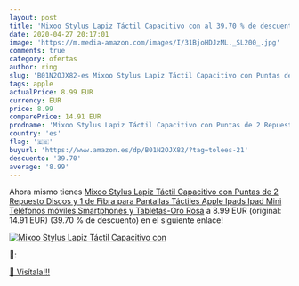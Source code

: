 ```yaml
---
layout: post
title: 'Mixoo Stylus Lapiz Táctil Capacitivo con al 39.70 % de descuento'
date: 2020-04-27 20:17:01
image: 'https://m.media-amazon.com/images/I/31BjoHDJzML._SL200_.jpg'
comments: true
category: ofertas
author: ring
slug: 'B01N2OJX82-es Mixoo Stylus Lapiz Táctil Capacitivo con Puntas de 2...'
tags: apple
actualPrice: 8.99 EUR
currency: EUR
price: 8.99
comparePrice: 14.91 EUR
prodname: 'Mixoo Stylus Lapiz Táctil Capacitivo con Puntas de 2 Repuesto Discos y 1 de Fibra para Pantallas Táctiles Apple Ipads  Ipad Mini  Teléfonos móviles  Smartphones y Tabletas-Oro Rosa'
country: 'es'
flag: '🇪🇸'
buyurl: 'https://www.amazon.es/dp/B01N2OJX82/?tag=tolees-21'
descuento: '39.70'
average: '8.99'
---
```


Ahora mismo tienes [Mixoo Stylus Lapiz Táctil Capacitivo con Puntas de 2 Repuesto Discos y 1 de Fibra para Pantallas Táctiles Apple Ipads  Ipad Mini  Teléfonos móviles  Smartphones y Tabletas-Oro Rosa](https://www.amazon.es/dp/B01N2OJX82/?tag=tolees-21) a 8.99 EUR (original: 14.91 EUR) (39.70 %  de descuento) en el siguiente enlace!

[![Mixoo Stylus Lapiz Táctil Capacitivo con](https://m.media-amazon.com/images/I/31BjoHDJzML._SL200_.jpg)](https://www.amazon.es/dp/B01N2OJX82/?tag=tolees-21)

🔎:


[🛒 Visítala!!!](https://www.amazon.es/dp/B01N2OJX82/?tag=tolees-21)
